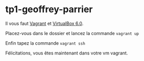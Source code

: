 # tp1-geoffrey-parrier

Il vous faut <a href='https://www.vagrantup.com'>Vagrant</a> et <a href='https://www.virtualbox.org/wiki/Download_Old_Builds_6_0'>VirtualBox 6.0</a>.

Placez-vous dans le dossier et lancez la commande `vagrant up`

Enfin tapez la commande `vagrant ssh`

Félicitations, vous êtes maintenant dans votre vm vagrant.
